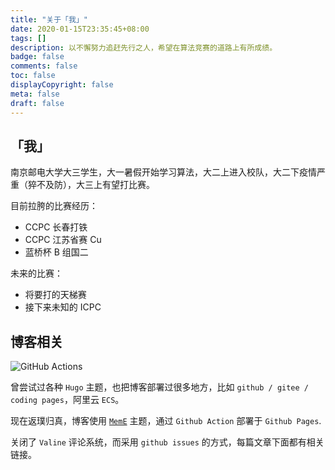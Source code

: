 ```yaml
---
title: "关于「我」"
date: 2020-01-15T23:35:45+08:00
tags: []
description: 以不懈努力追赶先行之人，希望在算法竞赛的道路上有所成绩。
badge: false
comments: false
toc: false
displayCopyright: false
meta: false
draft: false
---
```


## 「我」

南京邮电大学大三学生，大一暑假开始学习算法，大二上进入校队，大二下疫情严重（猝不及防），大三上有望打比赛。

目前拉胯的比赛经历：

+ CCPC 长春打铁
+ CCPC 江苏省赛 Cu
+ 蓝桥杯 B 组国二

未来的比赛：

+ 将要打的天梯赛
+ 接下来未知的 ICPC

## 博客相关

![GitHub Actions](https://github.com/yuhixyz/yuhixyz.github.io/workflows/build/badge.svg)

曾尝试过各种 `Hugo` 主题，也把博客部署过很多地方，比如 `github / gitee / coding pages`，阿里云 `ECS`。

现在返璞归真，博客使用 [`MemE`](https://github.com/reuixiy/hugo-theme-meme) 主题，通过 `Github Action` 部署于 `Github Pages`.

关闭了 `Valine` 评论系统，而采用 `github issues` 的方式，每篇文章下面都有相关链接。